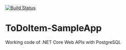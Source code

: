 [![Build Status](https://dev.azure.com/abhijeetnitskm/To-Do-Item-Pipeline/_apis/build/status/abhijeet2412.ToDoItem-SampleApp?branchName=master)](https://dev.azure.com/abhijeetnitskm/To-Do-Item-Pipeline/_build/latest?definitionId=1&branchName=master)
# ToDoItem-SampleApp
Working code of .NET Core Web APIs with PostgreSQL 
